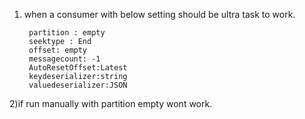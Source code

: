1) when a consumer with below setting should be ultra task to work.

        partition : empty
        seektype : End
        offset: empty
        messagecount: -1
        AutoResetOffset:Latest
        keydeserializer:string
        valuedeserializer:JSON
        
2)if run manually with partition empty wont work.       
